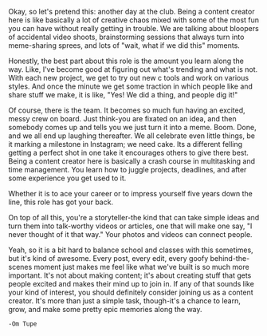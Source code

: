 Okay, so let's pretend this: another day at the club. Being a content creator here is like basically a lot of creative chaos mixed with some of the most fun you can have without really getting in trouble. We are talking about bloopers of accidental video shoots, brainstorming sessions that always turn into meme-sharing sprees, and lots of "wait, what if we did this" moments.

Honestly, the best part about this role is the amount you learn along the way. Like, I've become  good at figuring out what's trending and what is not. With each new project, we get to try out new c tools and  work on  various styles. And once the minute we get some traction in which people like and share stuff we make, it is like, "Yes! We did a thing, and people dig it!"

Of course, there is the team. It becomes so much fun having an excited, messy crew on board. Just think-you are fixated on an idea, and then somebody comes up and tells you we just turn it into a meme. Boom. Done, and we all end up laughing thereafter. We all celebrate even little things, be it marking a milestone in Instagram; we need cake. Its a different felling getting a perfect shot in one take it encourages others to give there best. Being a content creator here is basically a crash course in multitasking and time management. You learn how to juggle projects, deadlines, and after some experience you get used to it.
 
Whether it is to ace your career or to impress yourself five years down the line, this role has got your back.

On top of all this, you're a storyteller-the kind that can take simple ideas and turn them into talk-worthy videos or articles, one that will make one say, "I never thought of it that way." Your photos and videos can connect people.

Yeah, so it is a bit hard to balance school and classes with this sometimes, but it's kind of awesome. Every post, every edit, every goofy behind-the-scenes moment just makes me feel like what we've built is so much more important. It's not about making content; it's about creating stuff that gets people excited and makes their mind up to join in. If any of that sounds like your kind of interest, you should definitely consider joining us as a content creator. It's more than just a simple task, though-it's a chance to learn, grow, and make some pretty epic memories along the way.

    -Om Tupe